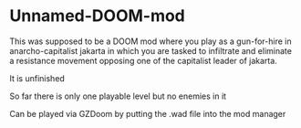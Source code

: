 # Unnamed-DOOM-mod

This was supposed to be a DOOM mod where you play as a gun-for-hire in anarcho-capitalist jakarta in which you are tasked to infiltrate and eliminate a resistance movement opposing one of the capitalist leader of jakarta.

It is unfinished

So far there is only one playable level but no enemies in it

Can be played via GZDoom by putting the .wad file into the mod manager
